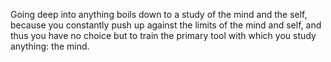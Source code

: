 Going deep into anything boils down to a study of the mind and the self, because you constantly push up against the limits of the mind and self, and thus you have no choice but to train the primary tool with which you study anything: the mind.